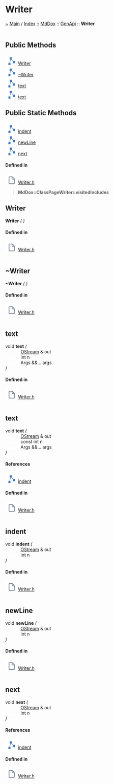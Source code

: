 <a id="writer"></a>
<h1>Writer</h1>
<a id="classMdDox_1_1GenApi_1_1Writer"></a>
<a href="https://github.com/CharlesCarley/MdDox">~</a>
<a href="indexpage.md#main">Main</a>
<span class="inline-text">/</span>
<a href="index.md#index">Index</a>
<span class="inline-text">::</span>
<a href="namespaceMdDox.md#mddox">MdDox</a>
<span class="inline-text">::</span>
<a href="namespaceMdDox_1_1GenApi.md#genapi">GenApi</a>
<span class="inline-text">::</span>
<span class="bold-text"><b>Writer</b></span>
<br/>
<br/>
<a id="public-methods"></a>
<h2>Public Methods</h2>
<span class="icon-list-item"><a href="#writer" class="icon-list-item"><img src="../images/class.svg" class="icon-list-item"/><span class="icon-list-item">Writer</span>
</a>
</span>
<br/>
<span class="icon-list-item"><a href="#~writer" class="icon-list-item"><img src="../images/class.svg" class="icon-list-item"/><span class="icon-list-item">~Writer</span>
</a>
</span>
<br/>
<span class="icon-list-item"><a href="#text" class="icon-list-item"><img src="../images/class.svg" class="icon-list-item"/><span class="icon-list-item">text</span>
</a>
</span>
<br/>
<span class="icon-list-item"><a href="#text" class="icon-list-item"><img src="../images/class.svg" class="icon-list-item"/><span class="icon-list-item">text</span>
</a>
</span>
<br/>
<a id="public-static-methods"></a>
<h2>Public Static Methods</h2>
<span class="icon-list-item"><a href="#indent" class="icon-list-item"><img src="../images/class.svg" class="icon-list-item"/><span class="icon-list-item">indent</span>
</a>
</span>
<br/>
<span class="icon-list-item"><a href="#newline" class="icon-list-item"><img src="../images/class.svg" class="icon-list-item"/><span class="icon-list-item">newLine</span>
</a>
</span>
<br/>
<span class="icon-list-item"><a href="#next" class="icon-list-item"><img src="../images/class.svg" class="icon-list-item"/><span class="icon-list-item">next</span>
</a>
</span>
<br/>
<a id="defined-in"></a>
<h4>Defined in</h4>
<span class="icon-list-item"><a href="https://github.com/CharlesCarley/MdDox/blob/master//Tools/GenApi/Writer.h#L29" class="icon-list-item"><img src="../images/file.svg" class="icon-list-item"/><span class="icon-list-item">Writer.h</span>
</a>
</span>
<br/>
<blockquote>
<span class="bold-text"><b>MdDox::ClassPageWriter::visitedIncludes</b></span>
</blockquote>
<a id="writer"></a>
<h2>Writer</h2>
<span class="bold-text"><b>Writer</b></span>
<span class="italic-text"><i>(</i></span>
<span class="italic-text"><i>)</i></span>
<a id="defined-in"></a>
<h4>Defined in</h4>
<span class="icon-list-item"><a href="https://github.com/CharlesCarley/MdDox/blob/master//Tools/GenApi/Writer.h#L31" class="icon-list-item"><img src="../images/file.svg" class="icon-list-item"/><span class="icon-list-item">Writer.h</span>
</a>
</span>
<br/>
<br/>
<a id="~writer"></a>
<h2>~Writer</h2>
<span class="bold-text"><b>~Writer</b></span>
<span class="italic-text"><i>(</i></span>
<span class="italic-text"><i>)</i></span>
<a id="defined-in"></a>
<h4>Defined in</h4>
<span class="icon-list-item"><a href="https://github.com/CharlesCarley/MdDox/blob/master//Tools/GenApi/Writer.h#L32" class="icon-list-item"><img src="../images/file.svg" class="icon-list-item"/><span class="icon-list-item">Writer.h</span>
</a>
</span>
<br/>
<br/>
<a id="text"></a>
<h2>text</h2>
<span class="inline-text">void</span>
<span class="bold-text"><b>text</b></span>
<span class="italic-text"><i>(</i></span>
<div class="paragraph">
<span class="paragraph"><img src="../images/horSpace24px.svg"/><a href="namespaceMdDox.md#ostream">OStream</a>
<span class="inline-text"> &amp;</span>
<span class="inline-text">out</span>
</span>
</div>
<div class="paragraph">
<span class="paragraph"><img src="../images/horSpace24px.svg"/><span class="inline-text">int</span>
<span class="inline-text">n</span>
</span>
</div>
<div class="paragraph">
<span class="paragraph"><img src="../images/horSpace24px.svg"/><span class="inline-text">Args &amp;&amp;...</span>
<span class="inline-text">args</span>
</span>
</div>
<span class="italic-text"><i>)</i></span>
<a id="defined-in"></a>
<h4>Defined in</h4>
<span class="icon-list-item"><a href="https://github.com/CharlesCarley/MdDox/blob/master//Tools/GenApi/Writer.h#L42" class="icon-list-item"><img src="../images/file.svg" class="icon-list-item"/><span class="icon-list-item">Writer.h</span>
</a>
</span>
<br/>
<br/>
<a id="text"></a>
<h2>text</h2>
<span class="inline-text">void</span>
<span class="bold-text"><b>text</b></span>
<span class="italic-text"><i>(</i></span>
<div class="paragraph">
<span class="paragraph"><img src="../images/horSpace24px.svg"/><a href="namespaceMdDox.md#ostream">OStream</a>
<span class="inline-text"> &amp;</span>
<span class="inline-text">out</span>
</span>
</div>
<div class="paragraph">
<span class="paragraph"><img src="../images/horSpace24px.svg"/><span class="inline-text">const int</span>
<span class="inline-text">n</span>
</span>
</div>
<div class="paragraph">
<span class="paragraph"><img src="../images/horSpace24px.svg"/><span class="inline-text">Args &amp;&amp;...</span>
<span class="inline-text">args</span>
</span>
</div>
<span class="italic-text"><i>)</i></span>
<a id="references"></a>
<h4>References</h4>
<span class="icon-list-item"><a href="namespaceMdDox_1_1WriteUtils.md#indent" class="icon-list-item"><img src="../images/class.svg" class="icon-list-item"/><span class="icon-list-item">indent</span>
</a>
</span>
<br/>
<a id="defined-in"></a>
<h4>Defined in</h4>
<span class="icon-list-item"><a href="https://github.com/CharlesCarley/MdDox/blob/master//Tools/GenApi/Writer.h#L46" class="icon-list-item"><img src="../images/file.svg" class="icon-list-item"/><span class="icon-list-item">Writer.h</span>
</a>
</span>
<br/>
<br/>
<a id="indent"></a>
<h2>indent</h2>
<span class="inline-text">void</span>
<span class="bold-text"><b>indent</b></span>
<span class="italic-text"><i>(</i></span>
<div class="paragraph">
<span class="paragraph"><img src="../images/horSpace24px.svg"/><a href="namespaceMdDox.md#ostream">OStream</a>
<span class="inline-text"> &amp;</span>
<span class="inline-text">out</span>
</span>
</div>
<div class="paragraph">
<span class="paragraph"><img src="../images/horSpace24px.svg"/><span class="inline-text">int</span>
<span class="inline-text">n</span>
</span>
</div>
<span class="italic-text"><i>)</i></span>
<a id="defined-in"></a>
<h4>Defined in</h4>
<span class="icon-list-item"><a href="https://github.com/CharlesCarley/MdDox/blob/master//Tools/GenApi/Writer.h#L35" class="icon-list-item"><img src="../images/file.svg" class="icon-list-item"/><span class="icon-list-item">Writer.h</span>
</a>
</span>
<br/>
<br/>
<a id="newline"></a>
<h2>newLine</h2>
<span class="inline-text">void</span>
<span class="bold-text"><b>newLine</b></span>
<span class="italic-text"><i>(</i></span>
<div class="paragraph">
<span class="paragraph"><img src="../images/horSpace24px.svg"/><a href="namespaceMdDox.md#ostream">OStream</a>
<span class="inline-text"> &amp;</span>
<span class="inline-text">out</span>
</span>
</div>
<div class="paragraph">
<span class="paragraph"><img src="../images/horSpace24px.svg"/><span class="inline-text">int</span>
<span class="inline-text">n</span>
</span>
</div>
<span class="italic-text"><i>)</i></span>
<a id="defined-in"></a>
<h4>Defined in</h4>
<span class="icon-list-item"><a href="https://github.com/CharlesCarley/MdDox/blob/master//Tools/GenApi/Writer.h#L37" class="icon-list-item"><img src="../images/file.svg" class="icon-list-item"/><span class="icon-list-item">Writer.h</span>
</a>
</span>
<br/>
<br/>
<a id="next"></a>
<h2>next</h2>
<span class="inline-text">void</span>
<span class="bold-text"><b>next</b></span>
<span class="italic-text"><i>(</i></span>
<div class="paragraph">
<span class="paragraph"><img src="../images/horSpace24px.svg"/><a href="namespaceMdDox.md#ostream">OStream</a>
<span class="inline-text"> &amp;</span>
<span class="inline-text">out</span>
</span>
</div>
<div class="paragraph">
<span class="paragraph"><img src="../images/horSpace24px.svg"/><span class="inline-text">int</span>
<span class="inline-text">n</span>
</span>
</div>
<span class="italic-text"><i>)</i></span>
<a id="references"></a>
<h4>References</h4>
<span class="icon-list-item"><a href="namespaceMdDox_1_1WriteUtils.md#indent" class="icon-list-item"><img src="../images/class.svg" class="icon-list-item"/><span class="icon-list-item">indent</span>
</a>
</span>
<br/>
<a id="defined-in"></a>
<h4>Defined in</h4>
<span class="icon-list-item"><a href="https://github.com/CharlesCarley/MdDox/blob/master//Tools/GenApi/Writer.h#L39" class="icon-list-item"><img src="../images/file.svg" class="icon-list-item"/><span class="icon-list-item">Writer.h</span>
</a>
</span>
<br/>
<br/>
</div>
</div>
</body>
</html>
